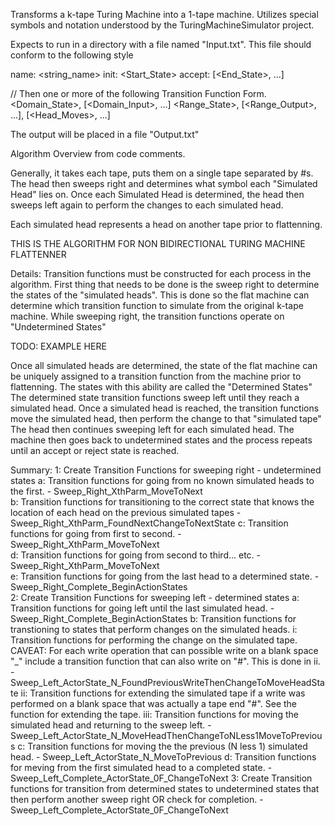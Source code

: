 Transforms a k-tape Turing Machine into a 1-tape machine. Utilizes special symbols and notation
understood by the TuringMachineSimulator project.

Expects to run in a directory with a file named "Input.txt". This file should conform
to the following style

name: <string_name>
init: <Start_State>
accept: [<End_State>, ...]
   

// Then one or more of the following Transition Function Form.
<Domain_State>, [<Domain_Input>, ...]
<Range_State>, [<Range_Output>, ...], [<Head_Moves>, ...]

The output will be placed in a file "Output.txt"

Algorithm Overview from code comments.

Generally, it takes each tape, puts them on a single tape separated by #s.
The head then sweeps right and determines what symbol each "Simulated Head" 
lies on. Once each Simulated Head is determined, the head then sweeps left
again to perform the changes to each simulated head.

Each simulated head represents a head on another tape prior to flattenning.

THIS IS THE ALGORITHM FOR NON BIDIRECTIONAL TURING MACHINE FLATTENNER

Details:
Transition functions must be constructed for each process in the algorithm.
First thing that needs to be done is the sweep right to determine the
states of the "simulated heads". This is done so the flat machine can determine
which transition function to simulate from the original k-tape machine.
While sweeping right, the transition functions operate on "Undetermined States"

TODO: EXAMPLE HERE

Once all simulated heads are determined, the state of the flat machine can
be uniquely assigned to a transition function from the machine prior to
flattenning. The states with this ability are called the  "Determined States"
The determined state transition functions sweep left until they reach a 
simulated head. Once a simulated head is reached, the transition functions
move the simulated head, then perform the change to that "simulated tape"
The head then continues sweeping left for each simulated head.
The machine then goes back to undetermined states and the process repeats
until an accept or reject state is reached.

Summary:
1: Create Transition Functions for sweeping right - undetermined states
    a: Transition functions for going from no known simulated heads to the first.
       - Sweep_Right_XthParm_MoveToNext   
    b: Transition functions for transitioning to the correct state that knows the
        location of each head on the previous simulated tapes
       - Sweep_Right_XthParm_FoundNextChangeToNextState
    c: Transition functions for going from first to second. 
       - Sweep_Right_XthParm_MoveToNext   
    d: Transition functions for going from second to third... etc. 
       - Sweep_Right_XthParm_MoveToNext   
    e: Transition functions for going from the last head to a determined state. 
       - Sweep_Right_Complete_BeginActionStates   
2: Create Transition Functions for sweeping left - determined states
    a: Transition functions for going left until the last simulated head. 
       - Sweep_Right_Complete_BeginActionStates
    b: Transition functions for transtioning to states that perform changes on the simulated heads.
        i: Transition functions for performing the change on the simulated tape. 
           CAVEAT: For each write operation that can possible write on a blank space "_"
                    include a transition function that can also write on "#". This is done
                    in ii.
           - Sweep_Left_ActorState_N_FoundPreviousWriteThenChangeToMoveHeadState
       ii: Transition functions for extending the simulated tape if a write was
             performed on a blank space that was actually a tape end "#". See the
             function for extending the tape.
      iii: Transition functions for moving the simulated head and returning to the sweep left.
           - Sweep_Left_ActorState_N_MoveHeadThenChangeToNLess1MoveToPrevious
    c: Transition functions for moving the the previous (N less 1) simulated head.
           - Sweep_Left_ActorState_N_MoveToPrevious
    d: Transition functions for meving from the first simulated head to a completed state.
           - Sweep_Left_Complete_ActorState_0F_ChangeToNext
3: Create Transition functions for transition from determined states to undetermined states
    that then perform another sweep right OR check for completion.
           - Sweep_Left_Complete_ActorState_0F_ChangeToNext


